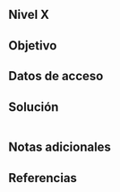 ## Nivel X

## Objetivo

## Datos de acceso

## Solución

```bash()

```

## Notas adicionales

## Referencias
